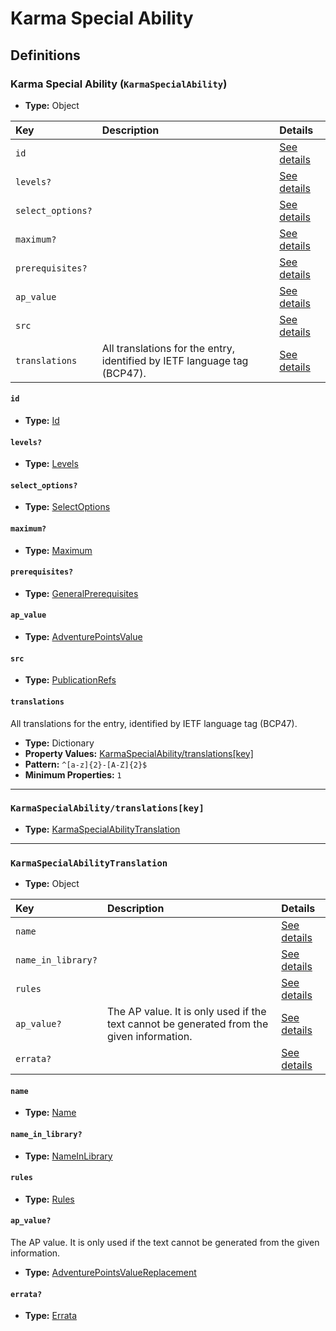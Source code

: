 # Karma Special Ability

## Definitions

### <a name="KarmaSpecialAbility"></a> Karma Special Ability (`KarmaSpecialAbility`)

- **Type:** Object

Key | Description | Details
:-- | :-- | :--
`id` |  | <a href="#KarmaSpecialAbility/id">See details</a>
`levels?` |  | <a href="#KarmaSpecialAbility/levels">See details</a>
`select_options?` |  | <a href="#KarmaSpecialAbility/select_options">See details</a>
`maximum?` |  | <a href="#KarmaSpecialAbility/maximum">See details</a>
`prerequisites?` |  | <a href="#KarmaSpecialAbility/prerequisites">See details</a>
`ap_value` |  | <a href="#KarmaSpecialAbility/ap_value">See details</a>
`src` |  | <a href="#KarmaSpecialAbility/src">See details</a>
`translations` | All translations for the entry, identified by IETF language tag (BCP47). | <a href="#KarmaSpecialAbility/translations">See details</a>

#### <a name="KarmaSpecialAbility/id"></a> `id`

- **Type:** <a href="../_Activatable.md#Id">Id</a>

#### <a name="KarmaSpecialAbility/levels"></a> `levels?`

- **Type:** <a href="../_Activatable.md#Levels">Levels</a>

#### <a name="KarmaSpecialAbility/select_options"></a> `select_options?`

- **Type:** <a href="../_Activatable.md#SelectOptions">SelectOptions</a>

#### <a name="KarmaSpecialAbility/maximum"></a> `maximum?`

- **Type:** <a href="../_Activatable.md#Maximum">Maximum</a>

#### <a name="KarmaSpecialAbility/prerequisites"></a> `prerequisites?`

- **Type:** <a href="../_Prerequisite.md#GeneralPrerequisites">GeneralPrerequisites</a>

#### <a name="KarmaSpecialAbility/ap_value"></a> `ap_value`

- **Type:** <a href="../_Activatable.md#AdventurePointsValue">AdventurePointsValue</a>

#### <a name="KarmaSpecialAbility/src"></a> `src`

- **Type:** <a href="../source/_PublicationRef.md#PublicationRefs">PublicationRefs</a>

#### <a name="KarmaSpecialAbility/translations"></a> `translations`

All translations for the entry, identified by IETF language tag (BCP47).

- **Type:** Dictionary
- **Property Values:** <a href="#KarmaSpecialAbility/translations[key]">KarmaSpecialAbility/translations[key]</a>
- **Pattern:** `^[a-z]{2}-[A-Z]{2}$`
- **Minimum Properties:** `1`

---

### <a name="KarmaSpecialAbility/translations[key]"></a> `KarmaSpecialAbility/translations[key]`

- **Type:** <a href="#KarmaSpecialAbilityTranslation">KarmaSpecialAbilityTranslation</a>

---

### <a name="KarmaSpecialAbilityTranslation"></a> `KarmaSpecialAbilityTranslation`

- **Type:** Object

Key | Description | Details
:-- | :-- | :--
`name` |  | <a href="#KarmaSpecialAbilityTranslation/name">See details</a>
`name_in_library?` |  | <a href="#KarmaSpecialAbilityTranslation/name_in_library">See details</a>
`rules` |  | <a href="#KarmaSpecialAbilityTranslation/rules">See details</a>
`ap_value?` | The AP value. It is only used if the text cannot be generated from the given information. | <a href="#KarmaSpecialAbilityTranslation/ap_value">See details</a>
`errata?` |  | <a href="#KarmaSpecialAbilityTranslation/errata">See details</a>

#### <a name="KarmaSpecialAbilityTranslation/name"></a> `name`

- **Type:** <a href="../_Activatable.md#Name">Name</a>

#### <a name="KarmaSpecialAbilityTranslation/name_in_library"></a> `name_in_library?`

- **Type:** <a href="../_Activatable.md#NameInLibrary">NameInLibrary</a>

#### <a name="KarmaSpecialAbilityTranslation/rules"></a> `rules`

- **Type:** <a href="../_Activatable.md#Rules">Rules</a>

#### <a name="KarmaSpecialAbilityTranslation/ap_value"></a> `ap_value?`

The AP value. It is only used if the text cannot be generated from the
given information.

- **Type:** <a href="../_Activatable.md#AdventurePointsValueReplacement">AdventurePointsValueReplacement</a>

#### <a name="KarmaSpecialAbilityTranslation/errata"></a> `errata?`

- **Type:** <a href="../source/_Erratum.md#Errata">Errata</a>
